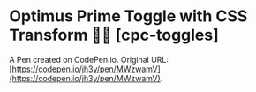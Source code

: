 # Optimus Prime Toggle with CSS Transform 👀😅 [cpc-toggles]

A Pen created on CodePen.io. Original URL: [https://codepen.io/jh3y/pen/MWzwamV](https://codepen.io/jh3y/pen/MWzwamV).

